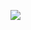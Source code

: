 ![](http://www.plantuml.com/plantuml/proxy?cache=no&src=https://raw.githubusercontent.com/oleksandrblazhko/ai-212-yaroshuk/ai-212-laboratory-work-7/2-SoftwareDesign/2.7-PlantUML/UML-UseCase.puml)